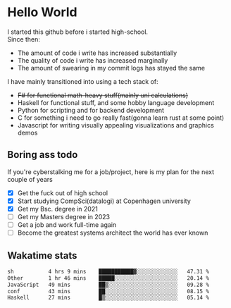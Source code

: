 # Hello World

I started this github before i started high-school.  
Since then:
- The amount of code i write has increased substantially
- The quality of code i write has increased marginally
- The amount of swearing in my commit logs has stayed the same

I have mainly transitioned into using a tech stack of:
- ~~F# for functional math-heavy stuff(mainly uni calculations)~~
- Haskell for functional stuff, and some hobby language development
- Python for scripting and for backend development
- C for something i need to go really fast(gonna learn rust at some point)
- Javascript for writing visually appealing visualizations and graphics demos

## Boring ass todo
If you're cyberstalking me for a job/project, here is my plan for the next couple of years
- [x] Get the fuck out of high school
- [x] Start studying CompSci(datalogi) at Copenhagen university
- [x] Get my Bsc. degree in 2021
- [ ] Get my Masters degree in 2023
- [ ] Get a job and work full-time again
- [ ] Become the greatest systems architect the world has ever known

## Wakatime stats
<!--START_SECTION:waka-->

```txt
sh           4 hrs 9 mins    ███████████▓░░░░░░░░░░░░░   47.31 %
Other        1 hr 46 mins    █████░░░░░░░░░░░░░░░░░░░░   20.14 %
JavaScript   49 mins         ██▒░░░░░░░░░░░░░░░░░░░░░░   09.28 %
conf         43 mins         ██░░░░░░░░░░░░░░░░░░░░░░░   08.15 %
Haskell      27 mins         █▒░░░░░░░░░░░░░░░░░░░░░░░   05.14 %
```

<!--END_SECTION:waka-->
